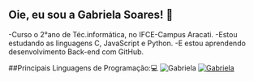 ## Oie, eu sou a Gabriela Soares! 👋
-Curso o 2°ano de Téc.informática, no IFCE-Campus Aracati.
-Estou estudando as linguagens C, JavaScript e Python.
-E estou aprendendo desenvolvimento Back-end com GitHub. 

##Principais Linguagens de Programação:💻
![Gabriela](https://github-readme-stats.vercel.app/api?username=GabrielalSoares&show_icons=true&theme=radical)
[![Gabriela](https://github-readme-stats.vercel.app/api/top-langs/?username=GabrielalSoares)](https://github.com/anuraghazra/github-readme-stats)
<!--
**GabrielalSoares/GabrielalSoares** is a ✨ _special_ ✨ repository because its `README.md` (this file) appears on your GitHub profile.
